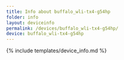 ```yaml
---
title: Info about buffalo_wli-tx4-g54hp
folder: info
layout: deviceinfo
permalink: /devices/buffalo_wli-tx4-g54hp/
device: buffalo_wli-tx4-g54hp
---
```

{% include templates/device_info.md %}

